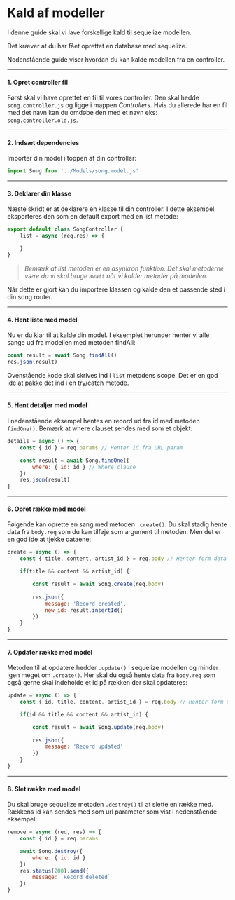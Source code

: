 # Kald af modeller
I denne guide skal vi lave forskellige kald til sequelize modellen. 

Det kræver at du har fået oprettet en database med sequelize.

Nedenstående guide viser hvordan du kan kalde modellen fra en controller.
____ 
#### 1. Opret controller fil
Først skal vi have oprettet en fil til vores controller. Den skal hedde `song.controller.js` og ligge i mappen *Controllers*. Hvis du allerede har en fil med det navn kan du omdøbe den med et navn eks: `song.controller.old.js`.
____ 
#### 2. Indsæt dependencies
Importer din model i toppen af din controller:
```js
import Song from '../Models/song.model.js'
```
____ 
#### 3. Deklarer din klasse 
Næste skridt er at deklarere en klasse til din controller. I dette eksempel eksporteres den som en default export med en list metode:
```js
export default class SongController {
	list = async (req,res) => {

	}
}
```
> *Bemærk at list metoden er en asynkron funktion. Det skal metoderne være da vi skal bruge `await` når vi kalder metoder på modellen.*

Når dette er gjort kan du importere klassen og kalde den et passende sted i din song router.
____ 
#### 4. Hent liste med model
Nu er du klar til at kalde din model. I eksemplet herunder henter vi alle sange ud fra modellen med metoden findAll:
```js
const result = await Song.findAll()
res.json(result)			
```
Ovenstående kode skal skrives ind i `list` metodens scope. Det er en god ide at pakke det ind i en try/catch metode.
____ 
#### 5. Hent detaljer med model
I nedenstående eksempel hentes en record ud fra id med metoden `findOne()`. Bemærk at where clauset sendes med som et objekt:
```js
details = async () => {
	const { id } = req.params // Henter id fra URL param

	const result = await Song.findOne({
		where: { id: id } // Where clause
	})
	res.json(result)
}
```
____ 
#### 6. Opret række med model
Følgende kan oprette en sang med metoden `.create()`. Du skal stadig hente data fra `body.req` som du kan tilføje som argument til metoden. Men det er en god ide at tjekke dataene:
```js
create = async () => {
	const { title, content, artist_id } = req.body // Henter form data

	if(title && content && artist_id) {

		const result = await Song.create(req.body)
		
		res.json({
			message: 'Record created',
			new_id: result.insertId()
		})
	}
}
```
____ 
#### 7. Opdater række med model
Metoden til at opdatere hedder `.update()` i sequelize modellen og minder igen meget om `.create()`. Her skal du også hente data fra `body.req` som også gerne skal indeholde et id på rækken der skal opdateres:
```js
update = async () => {
	const { id, title, content, artist_id } = req.body // Henter form data

	if(id && title && content && artist_id) {

		const result = await Song.update(req.body)
		
		res.json({
			message: 'Record updated'
		})
	}
}
```
____ 
#### 8. Slet række med model
Du skal bruge sequelize metoden `.destroy()` til at slette en række med. Rækkens id kan sendes med som url parameter som vist i nedenstående eksempel:
```js
remove = async (req, res) => {
	const { id } = req.params

	await Song.destroy({ 
		where: { id: id }
	})
	res.status(200).send({
		message: `Record deleted`
	})
}	
```
